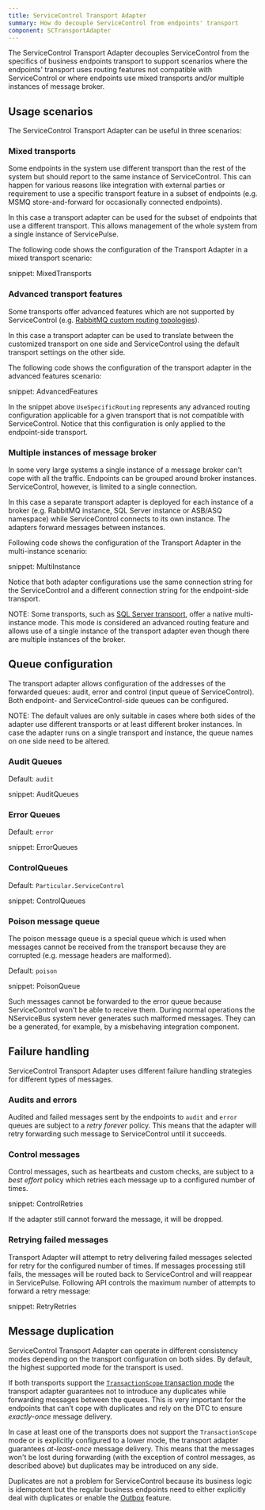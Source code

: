 ```yaml
---
title: ServiceControl Transport Adapter
summary: How do decouple ServiceControl from endpoints' transport
component: SCTransportAdapter
---
```


The ServiceControl Transport Adapter decouples ServiceControl from the specifics of business endpoints transport to support scenarios where the endpoints' transport uses routing features not compatible with ServiceControl or where endpoints use mixed transports and/or multiple instances of message broker.


## Usage scenarios

The ServiceControl Transport Adapter can be useful in three scenarios:


### Mixed transports

Some endpoints in the system use different transport than the rest of the system but should report to the same instance of ServiceControl. This can happen for various reasons like integration with external parties or requirement to use a specific transport feature in a subset of endpoints (e.g. MSMQ store-and-forward for occasionally connected endpoints).

In this case a transport adapter can be used for the subset of endpoints that use a different transport. This allows management of the whole system from a single instance of ServicePulse.

The following code shows the configuration of the Transport Adapter in a mixed transport scenario:

snippet: MixedTransports


### Advanced transport features

Some transports offer advanced features which are not supported by ServiceControl (e.g. [RabbitMQ custom routing topologies](/nservicebus/rabbitmq/routing-topology.md#custom-routing-topology)).

In this case a transport adapter can be used to translate between the customized transport on one side and ServiceControl using the default transport settings on the other side.

The following code shows the configuration of the transport adapter in the advanced features scenario:

snippet: AdvancedFeatures

In the snippet above `UseSpecificRouting` represents any advanced routing configuration applicable for a given transport that is not compatible with ServiceControl. Notice that this configuration is only applied to the endpoint-side transport.


### Multiple instances of message broker

In some very large systems a single instance of a message broker can't cope with all the traffic. Endpoints can be grouped around broker instances. ServiceControl, however, is limited to a single connection. 

In this case a separate transport adapter is deployed for each instance of a broker (e.g. RabbitMQ instance, SQL Server instance or ASB/ASQ namespace) while ServiceControl connects to its own instance. The adapters forward messages between instances.

Following code shows the configuration of the Transport Adapter in the multi-instance scenario:

snippet: MultiInstance

Notice that both adapter configurations use the same connection string for the ServiceControl and a different connection string for the endpoint-side transport.

NOTE: Some transports, such as [SQL Server transport](/nservicebus/sqlserver/), offer a native multi-instance mode. This mode is considered an advanced routing feature and allows use of a single instance of the transport adapter even though there are multiple instances of the broker.


## Queue configuration

The transport adapter allows configuration of the addresses of the forwarded queues: audit, error and control (input queue of ServiceControl). Both endpoint- and ServiceControl-side queues can be configured. 

NOTE: The default values are only suitable in cases where both sides of the adapter use different transports or at least different broker instances. In case the adapter runs on a single transport and instance, the queue names on one side need to be altered.


### Audit Queues

Default: `audit`

snippet: AuditQueues


### Error Queues

Default: `error`

snippet: ErrorQueues


### ControlQueues

Default: `Particular.ServiceControl`

snippet: ControlQueues


### Poison message queue

The poison message queue is a special queue which is used when messages cannot be received from the transport because they are corrupted (e.g. message headers are malformed).

Default: `poison`

snippet: PoisonQueue

Such messages cannot be forwarded to the error queue because ServiceControl won't be able to receive them. During normal operations the NServiceBus system never generates such malformed messages. They can be a generated, for example, by a misbehaving integration component.


## Failure handling

ServiceControl Transport Adapter uses different failure handling strategies for different types of messages.


### Audits and errors

Audited and failed messages sent by the endpoints to `audit` and `error` queues are subject to a *retry forever* policy. This means that the adapter will retry forwarding such message to ServiceControl until it succeeds. 


### Control messages

Control messages, such as heartbeats and custom checks, are subject to a *best effort* policy which retries each message up to a configured number of times.

snippet: ControlRetries

If the adapter still cannot forward the message, it will be dropped.


### Retrying failed messages

Transport Adapter will attempt to retry delivering failed messages selected for retry for the configured number of times. If messages processing still fails, the messages will be routed back to ServiceControl and will reappear in ServicePulse. Following API controls the maximum number of attempts to forward a retry message:

snippet: RetryRetries 


## Message duplication

ServiceControl Transport Adapter can operate in different consistency modes depending on the transport configuration on both sides. By default, the highest supported mode for the transport is used.

If both transports support the [`TransactionScope` transaction mode](/nservicebus/transports/transactions.md#transactions-transaction-scope-distributed-transaction) the transport adapter guarantees not to introduce any duplicates while forwarding messages between the queues. This is very important for the endpoints that can't cope with duplicates and rely on the DTC to ensure *exactly-once* message delivery.

In case at least one of the transports does not support the `TransactionScope` mode or is explicitly configured to a lower mode, the transport adapter guarantees *at-least-once* message delivery. This means that the messages won't be lost during forwarding (with the exception of control messages, as described above) but duplicates may be introduced on any side. 

Duplicates are not a problem for ServiceControl because its business logic is idempotent but the regular business endpoints need to either explicitly deal with duplicates or enable the [Outbox](/nservicebus/outbox/) feature.